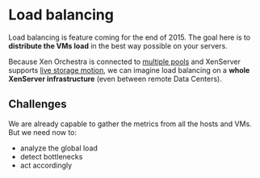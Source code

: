 # Load balancing

Load balancing is feature coming for the end of 2015. The goal here is to **distribute the VMs load** in the best way possible on your servers.

Because Xen Orchestra is connected to [multiple pools](xo-server.md) and XenServer supports [live storage motion](https://www.citrix.com/content/dam/citrix/en_us/documents/products-solutions/storage-xenmotion-live-storage-migration-with-citrix-xenserver.pdf?accessmode=direct), we can imagine load balancing on a **whole XenServer infrastructure** (even between remote Data Centers).

## Challenges

We are already capable to gather the metrics from all the hosts and VMs. But we need now to:

* analyze the global load
* detect bottlenecks
* act accordingly